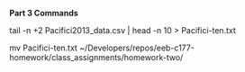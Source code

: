  

**Part 3 Commands**



  tail -n +2 Pacifici2013_data.csv | head -n 10 > Pacifici-ten.txt

  mv Pacifici-ten.txt ~/Developers/repos/eeb-c177-homework/class_assignments/homework-two/

 
